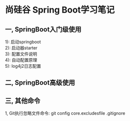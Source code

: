 # 尚硅谷 Spring Boot学习笔记


## 一, SpringBoot入门级使用
1): 启动springboot     
2): 启动器starter     
3): 配置文件说明     
4): 自动配置原理     
5): log4j2日志配置     

## 二, SpringBoot高级使用


## 三, 其他命令
1, Git执行忽略文件命令: git config core.excludesfile .gitignore      
